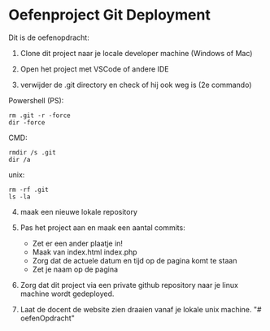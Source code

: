 # Oefenproject Git Deployment
Dit is de oefenopdracht:
 
1. Clone dit project naar je locale developer machine (Windows of Mac)
   
2. Open het project met VSCode of andere IDE

3. verwijder de .git directory en check of hij ook weg is (2e commando)

Powershell (PS):

```
rm .git -r -force
dir -force
```

CMD: 
    
```
rmdir /s .git
dir /a
```

unix: 
    
```
rm -rf .git
ls -la
```

4. maak een nieuwe lokale repository
    
5. Pas het project aan en maak een aantal commits:
    - Zet er een ander plaatje in!
    - Maak van index.html index.php
    - Zorg dat de actuele datum en tijd op de pagina komt te staan
    - Zet je naam op de pagina
    
6. Zorg dat dit project via een private github repository naar je linux machine wordt gedeployed.
    
7. Laat de docent de website zien draaien vanaf je lokale unix machine.
"# oefenOpdracht" 
